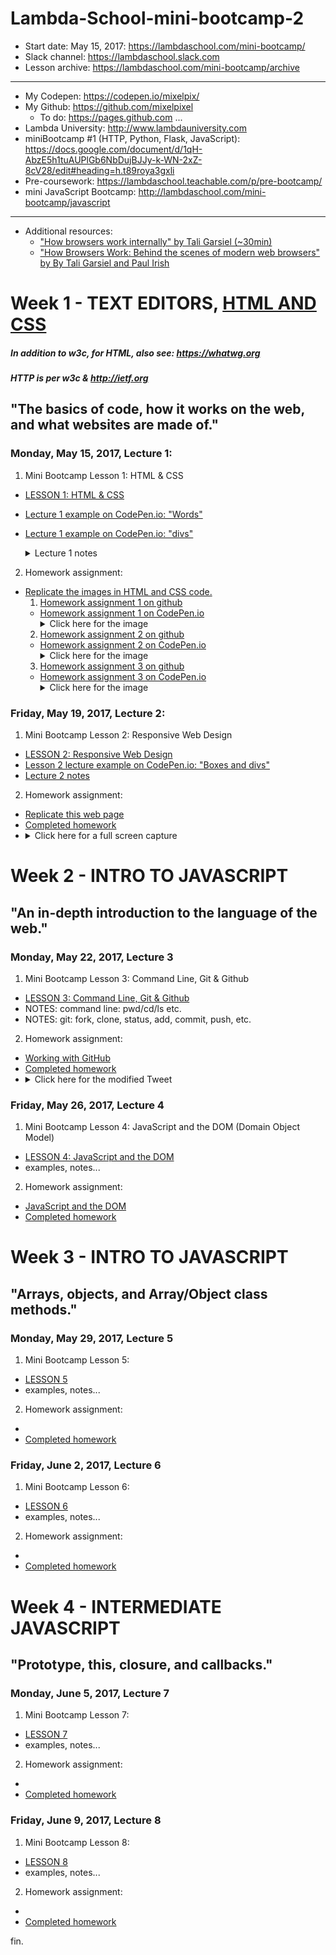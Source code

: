 # Lambda-School-mini-bootcamp-2
- Start date: May 15, 2017: https://lambdaschool.com/mini-bootcamp/  
- Slack channel: https://lambdaschool.slack.com  
- Lesson archive: https://lambdaschool.com/mini-bootcamp/archive  
***
- My Codepen: https://codepen.io/mixelpix/  
- My Github: https://github.com/mixelpixel  
  - To do: https://pages.github.com ...  
- Lambda University: http://www.lambdauniversity.com  
- miniBootcamp #1 (HTTP, Python, Flask, JavaScript): https://docs.google.com/document/d/1qH-AbzE5h1tuAUPlGb6NbDujBJJy-k-WN-2xZ-8cV28/edit#heading=h.t89roya3gxli
- Pre-coursework: https://lambdaschool.teachable.com/p/pre-bootcamp/  
- mini JavaScript Bootcamp: http://lambdaschool.com/mini-bootcamp/javascript
***
- Additional resources:
  - ["How browsers work internally" by Tali Garsiel (~30min)](https://vimeo.com/44182484)
  - ["How Browsers Work: Behind the scenes of modern web browsers" by By Tali Garsiel and Paul Irish](https://www.html5rocks.com/en/tutorials/internals/howbrowserswork/#Resources)

# Week 1 - TEXT EDITORS, [HTML AND CSS](https://www.w3.org/standards/webdesign/htmlcss)
##### In addition to w3c, for HTML, also see: https://whatwg.org
##### HTTP is per w3c & http://ietf.org
## **"The basics of code, how it works on the web, and what websites are made of."**  
### Monday, May 15, 2017, Lecture 1:  
1. Mini Bootcamp Lesson 1: HTML & CSS
  - [LESSON 1: HTML & CSS](https://youtu.be/nLs9I8MRbO0)  
  - [Lecture 1 example on CodePen.io: "Words"](https://codepen.io/mixelpix/pen/PmxXov)
  - [Lecture 1 example on CodePen.io: "divs"](https://codepen.io/mixelpix/pen/XRyoJg)
    <details><summary>Lecture 1 notes</summary><ul>  
      <li>
        <a href="https://youtu.be/nLs9I8MRbO0?t=12m">Lecture 1 starts@ ~12min</a><br>
        There's good information in the first twelve minutes, don't skip it.
      </li>

      <h2>HTML</h2>
      <li>
        <a href="https://justinjackson.ca/words.html">Words</a>
      </li>
      <li>
        Declaring the type of document: &lt;!DOCTYPE html&gt;<br>
        html = Hyper-Text Markup Language<br>
        HTML consists of matching &lt;tag_type&gt; openings and &lt;/tag_type&gt; closings.<br>
        Whatever is inside the open/close tag set belongs to that tag area.<br>
        I.e. &lt;open&gt; tag_area &lt;close&gt;<br>
        To declare a closing, the tag type is prepended with a forward slash: /<br>
        I.e. &lt;tag_type&gt; tag_area &lt;/tag_type&gt;<br>
        E.g. &lt;html&gt; html_area &lt;/html&gt;<br>
        HTML involves "nesting" tags inside each other per sections, containers, divisions, etc. E.g.<br><b>
        &lt;!DOCTYPE html&gt;&lt;html&gt;&lt;head&gt;...&lt;/head&gt;&lt;body&gt;...&lt;/body&gt;&lt;/html&gt;</b>
      </li>
      <li>
        &lt;html lang="en"&gt;...&lt;/html&gt;<br>
        per <a href="https://www.w3.org/International/questions/qa-html-language-declarations">w3.org: language declaration</a><br>
        <i>"Always use a language attribute on the html element. This is inherited by all other elements, and so will set a default language for the text in the document head element."</i><br>
      </li>
      <li>Basic html document layout:<br><ol>
        <li>&lt;!DOCTYPE html&gt; - doc. type declaration,</li>
        <li>&lt;html&gt; &lt;/html&gt; - html container</li>
        <li>&lt;head&gt; &lt;/head&gt; contains meta-info mostly for the browser,</li>
        <li>&lt;body&gt; &lt;/body&gt; is the actual body of the page</li></ol>
      <li>Title and meta info in head<br>
        Title tag determines browser tab text.<br>
        &lt;html&gt; &lt;head&gt; &lt;title&gt;Browser Tab Text&lt;/title&gt; &lt;/head&gt; &lt;body&gt; &lt;/body&gt; &lt;/html&gt;
      </li>
      <li>body contains what you see</li>
      <li>
        image tags (and some other tags) don't need to be closed<br>
        &lt;img src="url_goes_here"&gt;<br>
        ...& it makes NO difference, but you <i>can</i> use a closing tag:<br>
        &lt;img src="url_goes_here"/&gt;
      </li>
      <li>anchor tags for links, p tags for paragraphs, h# for headers, etc...</li>
      <li>Whitespace is pretty much ignored; however, whitepsaces (and tabs) can make things much more "human-readable"</li>
      <li>html comments are ignored by the html parser:<br>
      &lt;!-- <i>comments go here</i> --&gt;<br>
      &lt;!--<br><i>
      comments<br>
      can<br>
      also<br>
      be<br>
      across<br>
      multiple<br>
      lines<br>
      --&gt;</i>
      </li>

      <h2>CSS</h2>
      <li>CSS = Cascading Style Sheet</li>
      <li>
        CSS link syntax in the html file (tells the html doc where to find the corresponding css file)<br>
        &lt;html&gt; &lt;head&gt; &lt;title&gt;Browser Tab Text&lt;/title&gt; <b>&lt;link to CSS file&gt;</b> &lt;/head&gt; &lt;body&gt; &lt;/body&gt; &lt;/html&gt;<br>
        e.g. &lt;link rel="stylesheet" type="text/css" <b>href="homework.css"</b>&gt;
      </li>
      <li>convention is to put .css in the same directory as the .html, but it can be put in any directory so long as the "link href="" points to its location</li>
      <li>per <a href="https://www.w3schools.com/tags/tag_link.asp">w3schools.com: CSS link syntax</a>
      <li>
        HTML "super power": use the browser element inspector to see how web pages are constructed with html and css!<br>
        e.g. to find a hexadecimal color code (e.g. #4CAF50)
      </li>
      <li>
        Basic CSS syntax:<br>
        <b>tag_type {<br>
        &nbsp;&nbsp;&nbsp;&nbsp;declaration: specification;<br>
        &nbsp;&nbsp;&nbsp;&nbsp;...<br>
        }</b><br>
      </li>
      <li>
        more CSS syntax:<ul>
        <li>classes are prepended with a period, i.e. <b>.class_name{...}</b> e.g.,<br>
        <b>.some_class_name{...}</b> in the CSS file, and,<br>
        <b>&lt;html_tag class="some_class_name"&gt;...&lt;/html_tag&gt;</b> in the HTML file.</li>
        <li>id's are prepended with a has, i.e. <b>#id_name{...}</b> e.g.,<br>
        <b>#some_id_name{...}</b> in the CSS file, and,<br>
        <b>&lt;html_tag id="some_id_name"&gt;...&lt;/html_tag&gt;</b> in the HTML file.</ul>
      </li>
      <li>
        ID vs CLASS:<ul>
          <li>ID's are UNIQUE to a single instance</li><ul>
            <li>Each element can have only one ID</li>
            <li>Each page can have only one element with that ID</li></ul>
          <li>CLASSes are used to group element</li><ul>
            <li>You can use the same class on multiple elements.</li>
            <li>You can use multiple classes on the same element.</li></ul>
          </ul>
        More id vs class per <a href="https://css-tricks.com/the-difference-between-id-and-class/">CSS-Tricks.com</a> and <a href="http://stackoverflow.com/q/84378/5225057">stack question/answer</a>
      </li>
      <li>
      CSS order of precedence: most exact vs top to bottom cascade (vs importance)<ol>
        <li>Importance</li>
        <li>Specificity</li>
        <li>Source Order</li></ol>
      For more info, per <a href="https://www.w3.org/wiki/Inheritance_and_cascade">w3.org: "Inheritance and Cascade"</a>
      </li>
      <li>Per <a href="https://www.w3schools.com/css/css_combinators.asp">w3schools: CSS Combinators</a></li>
      <li>CSS comments are between forward slash and star: /&#42; <i>comments go here</i> &#42;/ and they can span multiple lines as well.</li>

      <h2>Additional Notes</h2>
      <li><a href="http://stackoverflow.com/a/31032477/5225057">HTML specs, percentage vs. height</a></li>  
      <li><a href="https://www.w3schools.com/tags/tag_meta.asp">HTML meta tags</a></li>
      <li><a href="https://www.computerhope.com/issues/ch001034.htm">How do I indent or tab text on my web page or in HTML?</a></li>
      <li><a href="http://www.theukwebdesigncompany.com/articles/entity-escape-characters.php">HTML Escape Characters: Complete List</a></li>
      <li><b>I cannot recommend strongly enough: DO NOT TAKE NOTES IN HTML!!!!!! XD</b></li>
    </ul></details>  

2. Homework assignment:
  - [Replicate the images in HTML and CSS code.](https://github.com/SunJieMing/LS-Web-Intro-I)  
    1. [Homework assignment 1 on github](https://github.com/mixelpixel/Lambda-School-mini-bootcamp-2/tree/master/Lesson1/homework1)
      - [Homework assignment 1 on CodePen.io](https://codepen.io/mixelpix/pen/gWQZby)<details><summary>Click here for the image</summary><img src="https://github.com/mixelpixel/Lambda-School-mini-bootcamp-2/blob/master/Lesson1/homework1/homework1.png"></details>  
    2. [Homework assignment 2 on github](https://github.com/mixelpixel/Lambda-School-mini-bootcamp-2/tree/master/Lesson1/homework2)
      - [Homework assignment 2 on CodePen.io](https://codepen.io/mixelpix/pen/NjEeqP)<details><summary>Click here for the image</summary><img src="https://github.com/mixelpixel/Lambda-School-mini-bootcamp-2/blob/master/Lesson1/homework2/homework2.png"></details>  
    3. [Homework assignment 3 on github](https://github.com/mixelpixel/Lambda-School-mini-bootcamp-2/tree/master/Lesson1/homework3)
      - [Homework assignment 3 on CodePen.io](https://codepen.io/mixelpix/pen/ZKmVGe)<details><summary>Click here for the image</summary><img src="https://github.com/mixelpixel/Lambda-School-mini-bootcamp-2/blob/master/Lesson1/homework3/homework3.png"></details>  

### Friday, May 19, 2017, Lecture 2:  
1. Mini Bootcamp Lesson 2: Responsive Web Design
  - [LESSON 2: Responsive Web Design](https://youtu.be/oXziWoSD8vQ)
  - [Lesson 2 lecture example on CodePen.io: "Boxes and divs"](https://codepen.io/mixelpix/pen/zwMMVz)
  - [Lecture 2 notes](https://github.com/mixelpixel/Lambda-School-mini-bootcamp-2/blob/master/Lesson2/README.md)

2. Homework assignment:
  - [Replicate this web page](http://blackrockdigital.github.io/startbootstrap-clean-blog/post.html)  
  - [Completed homework](https://github.com/mixelpixel/Lambda-School-mini-bootcamp-2/tree/master/Lesson2/homework/)
  - <details><summary>Click here for a full screen capture</summary><img src="https://github.com/mixelpixel/Lambda-School-mini-bootcamp-2/blob/master/Lesson2/homework/homework_screencapture.png"></details>  

# Week 2 - INTRO TO JAVASCRIPT
## **"An in-depth introduction to the language of the web."**  
### Monday, May 22, 2017, Lecture 3
1. Mini Bootcamp Lesson 3: Command Line, Git & Github
 - [LESSON 3: Command Line, Git & Github](https://youtu.be/dTQDhVChVzg)
 - NOTES: command line: pwd/cd/ls etc.
 - NOTES: git: fork, clone, status, add, commit, push, etc.
2. Homework assignment:
 - [Working with GitHub](https://github.com/austenallred/lswebhomework3)
 - [Completed homework](https://github.com/mixelpixel/lswebhomework3/tree/master)
 - <details><summary>Click here for the modified Tweet</summary><img src="https://github.com/mixelpixel/lswebhomework3/blob/master/Inspect_Element_mods.png"></details>  

### Friday, May 26, 2017, Lecture 4
1. Mini Bootcamp Lesson 4: JavaScript and the DOM (Domain Object Model)
 - [LESSON 4: JavaScript and the DOM](https://youtu.be/GBNtL_51l5A)
 - examples, notes...
2. Homework assignment:
 - [JavaScript and the DOM](https://github.com/austenallred/lswebhomework4)
 - [Completed homework](#)

# Week 3 - INTRO TO JAVASCRIPT
## **"Arrays, objects, and Array/Object class methods."**  
### Monday, May 29, 2017, Lecture 5
1. Mini Bootcamp Lesson 5:
 - [LESSON 5]()
 - examples, notes...
2. Homework assignment:
 - []()
 - [Completed homework]()

### Friday, June 2, 2017, Lecture 6
1. Mini Bootcamp Lesson 6:
 - [LESSON 6]()
 - examples, notes...
2. Homework assignment:
 - []()
 - [Completed homework]()

# Week 4 - INTERMEDIATE JAVASCRIPT
## **"Prototype, this, closure, and callbacks."**  
### Monday, June 5, 2017, Lecture 7
1. Mini Bootcamp Lesson 7:
 - [LESSON 7]()
 - examples, notes...
2. Homework assignment:
 - []()
 - [Completed homework]()

### Friday, June 9, 2017, Lecture 8
1. Mini Bootcamp Lesson 8:
 - [LESSON 8]()
 - examples, notes...
2. Homework assignment:
 - []()
 - [Completed homework]()

fin.
